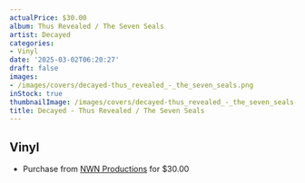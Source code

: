 ```yaml
---
actualPrice: $30.00
album: Thus Revealed / The Seven Seals
artist: Decayed
categories:
- Vinyl
date: '2025-03-02T06:20:27'
draft: false
images:
- /images/covers/decayed-thus_revealed_-_the_seven_seals.png
inStock: true
thumbnailImage: /images/covers/decayed-thus_revealed_-_the_seven_seals-thumb.png
title: Decayed - Thus Revealed / The Seven Seals
---
```


## Vinyl
* Purchase from [NWN Productions](http://shop.nwnprod.com/index.php?route=product/product&path=75&product_id=51587&sort=pd.name&order=ASC) for $30.00
